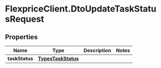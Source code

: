 # FlexpriceClient.DtoUpdateTaskStatusRequest

## Properties

Name | Type | Description | Notes
------------ | ------------- | ------------- | -------------
**taskStatus** | [**TypesTaskStatus**](TypesTaskStatus.md) |  | 


